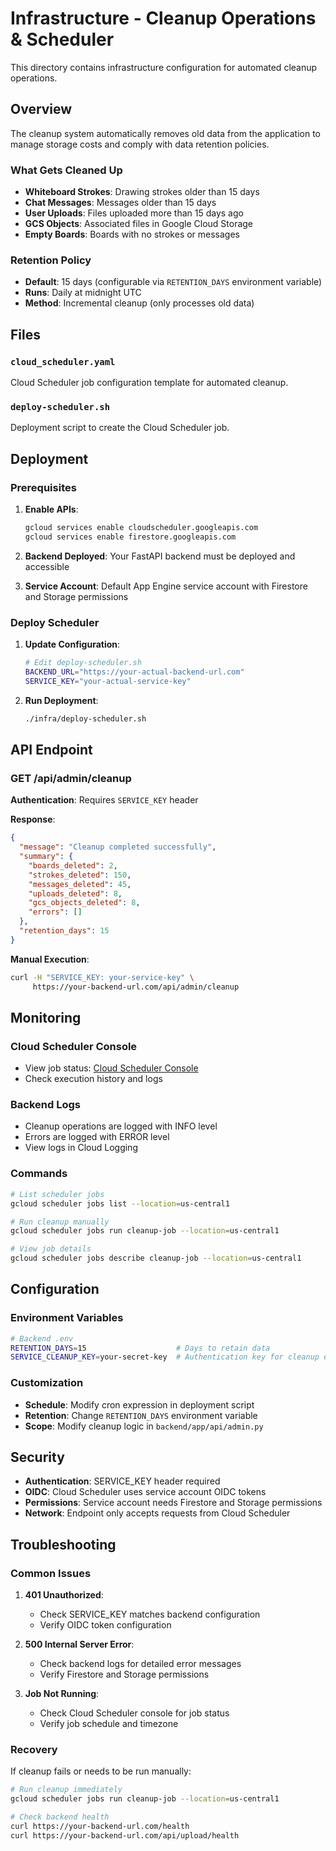 # Infrastructure - Cleanup Operations & Scheduler

This directory contains infrastructure configuration for automated cleanup operations.

## Overview

The cleanup system automatically removes old data from the application to manage storage costs and comply with data retention policies.

### What Gets Cleaned Up

- **Whiteboard Strokes**: Drawing strokes older than 15 days
- **Chat Messages**: Messages older than 15 days  
- **User Uploads**: Files uploaded more than 15 days ago
- **GCS Objects**: Associated files in Google Cloud Storage
- **Empty Boards**: Boards with no strokes or messages

### Retention Policy

- **Default**: 15 days (configurable via `RETENTION_DAYS` environment variable)
- **Runs**: Daily at midnight UTC
- **Method**: Incremental cleanup (only processes old data)

## Files

### `cloud_scheduler.yaml`
Cloud Scheduler job configuration template for automated cleanup.

### `deploy-scheduler.sh`
Deployment script to create the Cloud Scheduler job.

## Deployment

### Prerequisites

1. **Enable APIs**:
   ```bash
   gcloud services enable cloudscheduler.googleapis.com
   gcloud services enable firestore.googleapis.com
   ```

2. **Backend Deployed**: Your FastAPI backend must be deployed and accessible

3. **Service Account**: Default App Engine service account with Firestore and Storage permissions

### Deploy Scheduler

1. **Update Configuration**:
   ```bash
   # Edit deploy-scheduler.sh
   BACKEND_URL="https://your-actual-backend-url.com"
   SERVICE_KEY="your-actual-service-key"
   ```

2. **Run Deployment**:
   ```bash
   ./infra/deploy-scheduler.sh
   ```

## API Endpoint

### GET /api/admin/cleanup

**Authentication**: Requires `SERVICE_KEY` header

**Response**:
```json
{
  "message": "Cleanup completed successfully",
  "summary": {
    "boards_deleted": 2,
    "strokes_deleted": 150,
    "messages_deleted": 45,
    "uploads_deleted": 8,
    "gcs_objects_deleted": 8,
    "errors": []
  },
  "retention_days": 15
}
```

**Manual Execution**:
```bash
curl -H "SERVICE_KEY: your-service-key" \
     https://your-backend-url.com/api/admin/cleanup
```

## Monitoring

### Cloud Scheduler Console
- View job status: [Cloud Scheduler Console](https://console.cloud.google.com/cloudscheduler)
- Check execution history and logs

### Backend Logs
- Cleanup operations are logged with INFO level
- Errors are logged with ERROR level
- View logs in Cloud Logging

### Commands
```bash
# List scheduler jobs
gcloud scheduler jobs list --location=us-central1

# Run cleanup manually
gcloud scheduler jobs run cleanup-job --location=us-central1

# View job details
gcloud scheduler jobs describe cleanup-job --location=us-central1
```

## Configuration

### Environment Variables

```bash
# Backend .env
RETENTION_DAYS=15                    # Days to retain data
SERVICE_CLEANUP_KEY=your-secret-key  # Authentication key for cleanup endpoint
```

### Customization

- **Schedule**: Modify cron expression in deployment script
- **Retention**: Change `RETENTION_DAYS` environment variable
- **Scope**: Modify cleanup logic in `backend/app/api/admin.py`

## Security

- **Authentication**: SERVICE_KEY header required
- **OIDC**: Cloud Scheduler uses service account OIDC tokens
- **Permissions**: Service account needs Firestore and Storage permissions
- **Network**: Endpoint only accepts requests from Cloud Scheduler

## Troubleshooting

### Common Issues

1. **401 Unauthorized**:
   - Check SERVICE_KEY matches backend configuration
   - Verify OIDC token configuration

2. **500 Internal Server Error**:
   - Check backend logs for detailed error messages
   - Verify Firestore and Storage permissions

3. **Job Not Running**:
   - Check Cloud Scheduler console for job status
   - Verify job schedule and timezone

### Recovery

If cleanup fails or needs to be run manually:

```bash
# Run cleanup immediately
gcloud scheduler jobs run cleanup-job --location=us-central1

# Check backend health
curl https://your-backend-url.com/health
curl https://your-backend-url.com/api/upload/health
```
